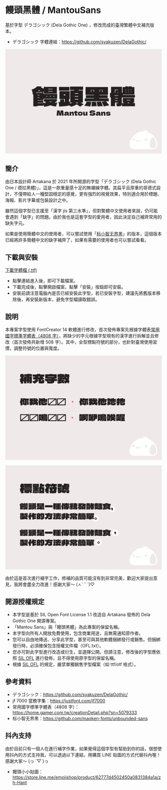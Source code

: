 # 饅頭黑體 / MantouSans

基於字型 デラゴシック (Dela Gothic One) ，修改而成的臺灣繁體中文補充版本。

- デラゴシック 字體連結：https://github.com/syakuzen/DelaGothic/

![Image](Img/img-1.jpg)

## 簡介

由日本設計師 Artakana 於 2021 年所開源的字型「デラゴシック (Dela Gothic One / 德拉黑體)」，這是一款重量感十足的無襯線字體。其扁平且厚重的哥德式設計，不僅帶給人一種堅固穩定的感覺，更有強烈的視覺效果，特別適合用於標題、海報、影片字幕或包裝設計之中。

雖然這個字型已支援至「漢字 jis 第三水準」，但對繁體中文使用者來說，仍可能會遇到「缺字」的問題。由於我也是這套字型的愛用者，因此決定自己補齊常用的缺失字元。

如果是使用簡體中文的使用者，可以嘗試使用「[标小智无界黑](https://github.com/maoken-fonts/unbounded-sans)」的版本，這個版本已經將許多簡體中文的缺字補齊了，如果有需要的使用者也可以嘗試看看。

## 下載與安裝

[下載字體檔 (.ttf)](https://github.com/mant0u0/MantouSans/raw/main/Font/MantouSans-Regular.ttf)

- 點擊連結進入後，即可下載檔案。
- 下載完成後，點擊開啟檔案，點擊「安裝」按鈕即可安裝。
- 安裝前請注意電腦內是否已經安裝此字型，若已安裝字型，建議先將舊版本移除後，再安裝新版本，避免字型檔讀取錯誤。

## 說明

本專案字型使用 FontCreator 14 軟體進行修改，首次發佈專案先根據字體表[常用國字標準字體表（4808 字）](https://home.gamer.com.tw/creationDetail.php?sn=5079333)，將缺少的字元根據字型現有的漢字進行拆解並且修改（首次發佈共新增 508 字）。其中，全型標點符號的部分，也針對臺灣使用習慣，調整符號的位置與寬度。

![Image](Img/img-2.jpg)

![Image](Img/img-3.jpg)

由於這是首次進行補字工作，修補的品質可能沒有到非常完美，歡迎大家提出意見，我將會盡全力改進！感謝大家～ (ㅅ´ ˘ `)♡

## 開源授權規定

- 本字型是基於 SIL Open Font License 1.1 改造自 Artakana 發佈的 Dela Gothic One 開源專案。
- 「Mantou Sans」與「饅頭黑體」為此專案的保留名稱。
- 本字型向所有人開放免費使用，包含商業用途，且無需通知原作者。
- 您可以自由地傳送、分享此字型，甚至可與其他軟體捆綁發行或銷售。但捆綁發行時，必須確保包含授權文件檔（OFL.txt）。
- 您亦可對此字型進行改造或衍生，並選擇公開。但請注意，修改後的字型應依照 [SIL OFL](https://scripts.sil.org/cms/scripts/page.php?site_id=nrsi&id=OFL) 進行發佈，且不得使用原字型的保留名稱。
- 根據 [SIL OFL](https://scripts.sil.org/cms/scripts/page.php?site_id=nrsi&id=OFL) 的規定，嚴禁單獨銷售字型檔案（如 ttf/otf 格式）。

## 參考資料

- デラゴシック：https://github.com/syakuzen/DelaGothic/
- jf 7000 當務字集：https://justfont.com/jf7000
- 常用國字標準字體表（4808 字）：https://home.gamer.com.tw/creationDetail.php?sn=5079333
- 标小智无界黑：https://github.com/maoken-fonts/unbounded-sans

## 抖內支持

由於目前只有一個人在進行補字作業，如果覺得這個字型有幫助到你的話，很想使用抖內的方式支持我，可以透過以下連結，用購買 LINE 貼圖的方式代替抖內喔！感謝大家～ (っ ´▽`)っ

- 饅頭小小貼圖：https://store.line.me/emojishop/product/62777d4502450a0831384a1a/zh-Hant
